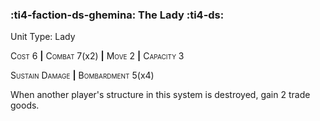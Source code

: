 ### :ti4-faction-ds-ghemina: **The Lady** :ti4-ds:

Unit Type: Lady 

<span style="font-variant:small-caps;">Cost</span> 6 __|__ <span style="font-variant:small-caps;">Combat</span> 7(x2) __|__ <span style="font-variant:small-caps;">Move</span> 2 __|__ <span style="font-variant:small-caps;">Capacity</span> 3

<span style="font-variant:small-caps;">Sustain Damage</span> __|__ <span style="font-variant:small-caps;">Bombardment</span> 5(x4)

When another player's structure in this system is destroyed, gain 2 trade goods.